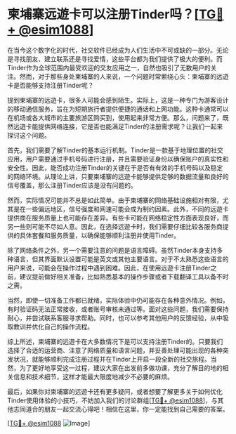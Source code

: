 # 柬埔寨远遊卡可以注册Tinder吗？[[TG💪+ @esim1088](https://t.me/s/esim1088)]

在当今这个数字化的时代，社交软件已经成为人们生活中不可或缺的一部分。无论是寻找朋友、建立联系还是寻找爱情，这些平台都为我们提供了极大的便利。而Tinder作为全球范围内最受欢迎的交友应用之一，自然也吸引了无数用户的关注。然而，对于那些身处柬埔寨的人来说，一个问题时常萦绕心头：柬埔寨的远遊卡是否能够支持注册Tinder呢？

提到柬埔寨的远遊卡，很多人可能会感到陌生。实际上，这是一种专门为游客设计的移动通信服务，旨在为短期旅行者提供便捷的通话和上网功能。这种卡通常可以在机场或各大城市的主要旅游区购买到，使用起来非常方便。那么，问题来了，既然远遊卡能提供网络连接，它是否也能满足Tinder的注册需求呢？让我们一起来探讨这个问题。

首先，我们需要了解Tinder的基本运行机制。Tinder是一款基于地理位置的社交应用，用户需要通过手机号码进行注册，并且需要验证身份以确保账户的真实性和安全性。因此，能否成功注册Tinder的关键在于是否有有效的手机号码以及稳定的网络环境。从理论上讲，只要柬埔寨的远遊卡能够提供足够的数据流量和良好的信号覆盖，那么注册Tinder应该是没有问题的。

然而，实际情况可能并不总是如此简单。由于柬埔寨的网络基础设施相对有限，尤其是在一些偏远地区，信号强度和网速可能会成为制约因素。此外，不同的远遊卡提供商在服务质量上也可能存在差异。有些卡可能在网络稳定性方面表现良好，而另一些则可能不尽如人意。因此，在选择远遊卡时，我们需要仔细比较各服务商提供的具体套餐和服务质量，以确保能够顺利注册并使用Tinder。

除了网络条件之外，另一个需要注意的问题是语言障碍。虽然Tinder本身支持多种语言，但其界面默认设置可能是英文或其他主要语言。对于不太熟悉这些语言的用户来说，可能会在操作过程中遇到困难。因此，在使用远遊卡注册Tinder之前，建议提前做好相关准备，比如熟悉基本的操作步骤或者下载翻译工具以备不时之需。

当然，即使一切准备工作都已就绪，实际体验中仍可能存在各种意外情况。例如，有时验证码无法正常接收，或者账号审核未通过等。面对这些问题，我们需要保持耐心，并尝试联系客服寻求帮助。同时，也可以参考其他用户的反馈经验，从中吸取教训并优化自己的操作流程。

综上所述，柬埔寨的远遊卡在大多数情况下是可以支持注册Tinder的。只要我们选择了合适的运营商、注意了网络质量和语言问题，并妥善处理可能出现的各种突发状况，就能够顺利完成注册过程并在Tinder上开启一段全新的社交旅程。当然，为了更好地享受这一过程，建议大家在出发前多做功课，充分了解目的地的相关信息和技术细节，这样才能最大限度地减少不必要的麻烦。

最后，如果你对柬埔寨的远遊卡还有更多疑问，或者想要了解更多关于如何优化Tinder使用体验的小技巧，不妨加入我们的讨论群组[[TG💪+ @esim1088](https://t.me/s/esim1088)]，与其他志同道合的朋友一起交流心得吧！相信在这里，你一定能找到自己需要的答案。

[[TG💪+ @esim1088](https://t.me/s/esim1088) ![Image](https://i.postimg.cc/4NQfJmqS/Snipaste-2025-05-13-00-14-12.png)]